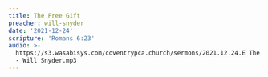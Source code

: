 ```yaml
---
title: The Free Gift
preacher: will-snyder
date: '2021-12-24'
scripture: 'Romans 6:23'
audio: >-
  https://s3.wasabisys.com/coventrypca.church/sermons/2021.12.24.E The Free Gift
  - Will Snyder.mp3
---
```

